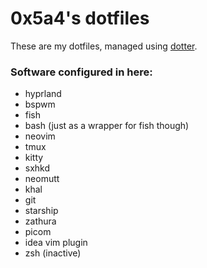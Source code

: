 # 0x5a4's dotfiles
These are my dotfiles, managed using [dotter](https://github.com/SuperCuber/dotter). 

### Software configured in here:
- hyprland
- bspwm
- fish
- bash (just as a wrapper for fish though)
- neovim
- tmux
- kitty
- sxhkd
- neomutt
- khal
- git
- starship
- zathura
- picom
- idea vim plugin
- zsh (inactive)
